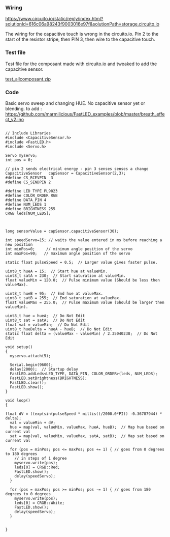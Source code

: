 
### Wiring

https://www.circuito.io/static/reply/index.html?solutionId=616c06a98243f9003016e97f&solutionPath=storage.circuito.io

The wiring for the capacitive touch is wrong in the circuito.io. Pin 2 to the start of the resistor stripe, then PIN 3, then wire to the capacitive touch.



### Test file

Test file for the composant made with circuito.io and tweaked to add the capacitive sensor.

[test_allcomposant.zip](https://github.com/DewiBrunet/Tropism/files/7360110/test_allcomposant.zip)


### Code

Basic servo sweep and changing HUE. No capacitive sensor yet or blending. 
to add : https://github.com/marmilicious/FastLED_examples/blob/master/breath_effect_v2.ino


```

// Include Libraries
#include <CapacitiveSensor.h>
#include <FastLED.h>
#include <Servo.h>

Servo myservo;
int pos = 0;

// pin 2 sends electrical energy - pin 3 senses senses a change
CapacitiveSensor   capSensor = CapacitiveSensor(2,3);
#define CS_RCEVPIN  3
#define CS_SENDPIN 2

#define LED_TYPE PL9823
#define COLOR_ORDER RGB
#define DATA_PIN 4
#define NUM_LEDS 1
#define BRIGHTNESS 255
CRGB leds[NUM_LEDS];



long sensorValue = capSensor.capacitiveSensor(30);

int speedServo=15; // waits the value entered in ms before reaching a new position
int minPos=0;     // minimum angle position of the servo
int maxPos=90;   // maximum angle position of the servo

static float pulseSpeed = 0.5;  // Larger value gives faster pulse.

uint8_t hueA = 15;  // Start hue at valueMin.
uint8_t satA = 230;  // Start saturation at valueMin.
float valueMin = 120.0;  // Pulse minimum value (Should be less then valueMax).

uint8_t hueB = 95;  // End hue at valueMax.
uint8_t satB = 255;  // End saturation at valueMax.
float valueMax = 255.0;  // Pulse maximum value (Should be larger then valueMin).

uint8_t hue = hueA;  // Do Not Edit
uint8_t sat = satA;  // Do Not Edit
float val = valueMin;  // Do Not Edit
uint8_t hueDelta = hueA - hueB;  // Do Not Edit
static float delta = (valueMax - valueMin) / 2.35040238;  // Do Not Edit

void setup()                    
{
  myservo.attach(5); 
    
  Serial.begin(9600);
  delay(2000);  // Startup delay
  FastLED.addLeds<LED_TYPE, DATA_PIN, COLOR_ORDER>(leds, NUM_LEDS);
  FastLED.setBrightness(BRIGHTNESS);
  FastLED.clear();
  FastLED.show();
}

void loop()                    
{
  
float dV = ((exp(sin(pulseSpeed * millis()/2000.0*PI)) -0.36787944) * delta);
  val = valueMin + dV;
  hue = map(val, valueMin, valueMax, hueA, hueB);  // Map hue based on current val
  sat = map(val, valueMin, valueMax, satA, satB);  // Map sat based on current val

  for (pos = minPos; pos <= maxPos; pos += 1) { // goes from 0 degrees to 180 degrees
    // in steps of 1 degree
    myservo.write(pos); 
    leds[0] = CRGB::Red;
    FastLED.show();
    delay(speedServo);
  }
    
  for (pos = maxPos; pos >= minPos; pos -= 1) { // goes from 180 degrees to 0 degrees
    myservo.write(pos);  
    leds[0] = CRGB::White;
    FastLED.show();
    delay(speedServo);    
  }

  
}
```
